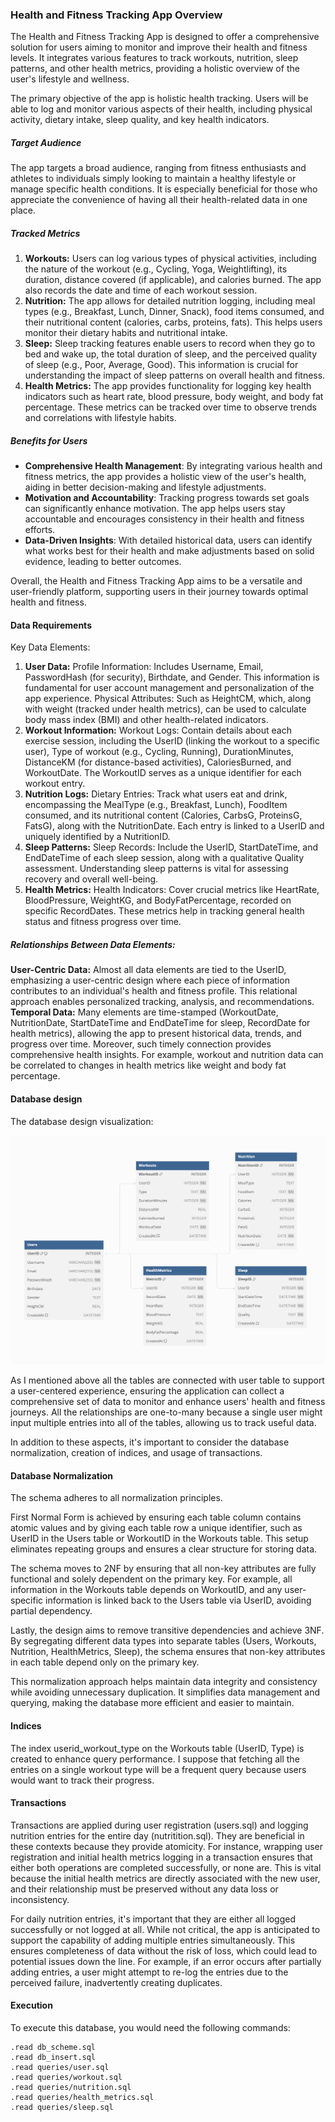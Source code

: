 ### Health and Fitness Tracking App Overview

The Health and Fitness Tracking App is designed to offer a comprehensive solution for users aiming to monitor and improve their health and fitness levels. It integrates various features to track workouts, nutrition, sleep patterns, and other health metrics, providing a holistic overview of the user's lifestyle and wellness.

The primary objective of the app is holistic health tracking. Users will be able to log and monitor various aspects of their health, including physical activity, dietary intake, sleep quality, and key health indicators.

##### Target Audience

The app targets a broad audience, ranging from fitness enthusiasts and athletes to individuals simply looking to maintain a healthy lifestyle or manage specific health conditions. It is especially beneficial for those who appreciate the convenience of having all their health-related data in one place.

##### Tracked Metrics

1. **Workouts:** Users can log various types of physical activities, including the nature of the workout (e.g., Cycling, Yoga, Weightlifting), its duration, distance covered (if applicable), and calories burned. The app also records the date and time of each workout session.
2. **Nutrition:** The app allows for detailed nutrition logging, including meal types (e.g., Breakfast, Lunch, Dinner, Snack), food items consumed, and their nutritional content (calories, carbs, proteins, fats). This helps users monitor their dietary habits and nutritional intake.
3. **Sleep:** Sleep tracking features enable users to record when they go to bed and wake up, the total duration of sleep, and the perceived quality of sleep (e.g., Poor, Average, Good). This information is crucial for understanding the impact of sleep patterns on overall health and fitness.
4. **Health Metrics:** The app provides functionality for logging key health indicators such as heart rate, blood pressure, body weight, and body fat percentage. These metrics can be tracked over time to observe trends and correlations with lifestyle habits.

##### Benefits for Users

- **Comprehensive Health Management**: By integrating various health and fitness metrics, the app provides a holistic view of the user's health, aiding in better decision-making and lifestyle adjustments.
- **Motivation and Accountability**: Tracking progress towards set goals can significantly enhance motivation. The app helps users stay accountable and encourages consistency in their health and fitness efforts.
- **Data-Driven Insights**: With detailed historical data, users can identify what works best for their health and make adjustments based on solid evidence, leading to better outcomes.

Overall, the Health and Fitness Tracking App aims to be a versatile and user-friendly platform, supporting users in their journey towards optimal health and fitness.


#### Data Requirements
Key Data Elements:
1. **User Data:**
Profile Information: Includes Username, Email, PasswordHash (for security), Birthdate, and Gender. This information is fundamental for user account management and personalization of the app experience.
Physical Attributes: Such as HeightCM, which, along with weight (tracked under health metrics), can be used to calculate body mass index (BMI) and other health-related indicators.
2. **Workout Information:**
Workout Logs: Contain details about each exercise session, including the UserID (linking the workout to a specific user), Type of workout (e.g., Cycling, Running), DurationMinutes, DistanceKM (for distance-based activities), CaloriesBurned, and WorkoutDate.
The WorkoutID serves as a unique identifier for each workout entry.
3. **Nutrition Logs:**
Dietary Entries: Track what users eat and drink, encompassing the MealType (e.g., Breakfast, Lunch), FoodItem consumed, and its nutritional content (Calories, CarbsG, ProteinsG, FatsG), along with the NutritionDate.
Each entry is linked to a UserID and uniquely identified by a NutritionID.
4. **Sleep Patterns:**
Sleep Records: Include the UserID, StartDateTime, and EndDateTime of each sleep session, along with a qualitative Quality assessment. Understanding sleep patterns is vital for assessing recovery and overall well-being.
5. **Health Metrics:**
Health Indicators: Cover crucial metrics like HeartRate, BloodPressure, WeightKG, and BodyFatPercentage, recorded on specific RecordDates. These metrics help in tracking general health status and fitness progress over time.

##### Relationships Between Data Elements:

**User-Centric Data:** Almost all data elements are tied to the UserID, emphasizing a user-centric design where each piece of information contributes to an individual's health and fitness profile. This relational approach enables personalized tracking, analysis, and recommendations.
**Temporal Data:** Many elements are time-stamped (WorkoutDate, NutritionDate, StartDateTime and EndDateTime for sleep, RecordDate for health metrics), allowing the app to present historical data, trends, and progress over time.
Moreover, such timely connection provides comprehensive health insights. For example, workout and nutrition data can be correlated to changes in health metrics like weight and body fat percentage. 

#### Database design

The database design visualization:

![Database visualization](db_scheme.png)

As I mentioned above all the tables are connected with user table to support a user-centered experience, ensuring the application can collect a comprehensive set of data to monitor and enhance users' health and fitness journeys. All the relationships are one-to-many because a single user might input multiple entries into all of the tables, allowing us to track useful data.

In addition to these aspects, it's important to consider the database normalization, creation of indices, and usage of transactions.

#### Database Normalization
The schema adheres to all normalization principles.

First Normal Form is achieved by ensuring each table column contains atomic values and by giving each table row a unique identifier, such as UserID in the Users table or WorkoutID in the Workouts table. This setup eliminates repeating groups and ensures a clear structure for storing data.

The schema moves to 2NF by ensuring that all non-key attributes are fully functional and solely dependent on the primary key. For example, all information in the Workouts table depends on WorkoutID, and any user-specific information is linked back to the Users table via UserID, avoiding partial dependency.

Lastly, the design aims to remove transitive dependencies and achieve 3NF. By segregating different data types into separate tables (Users, Workouts, Nutrition, HealthMetrics, Sleep), the schema ensures that non-key attributes in each table depend only on the primary key.

This normalization approach helps maintain data integrity and consistency while avoiding unnecessary duplication. It simplifies data management and querying, making the database more efficient and easier to maintain.

#### Indices
The index userid_workout_type on the Workouts table (UserID, Type) is created to enhance query performance. I suppose that fetching all the entries on a single workout type will be a frequent query because users would want to track their progress.

#### Transactions

Transactions are applied during user registration (users.sql) and logging nutrition entries for the entire day (nutritition.sql). They are beneficial in these contexts because they provide atomicity. For instance, wrapping user registration and initial health metrics logging in a transaction ensures that either both operations are completed successfully, or none are. This is vital because the initial health metrics are directly associated with the new user, and their relationship must be preserved without any data loss or inconsistency.

For daily nutrition entries, it's important that they are either all logged successfully or not logged at all. While not critical, the app is anticipated to support the capability of adding multiple entries simultaneously. This ensures completeness of data without the risk of loss, which could lead to potential issues down the line. For example, if an error occurs after partially adding entries, a user might attempt to re-log the entries due to the perceived failure, inadvertently creating duplicates. 


#### Execution
To execute this database, you would need the following commands:

```
.read db_scheme.sql
.read db_insert.sql
.read queries/user.sql
.read queries/workout.sql
.read queries/nutrition.sql
.read queries/health_metrics.sql
.read queries/sleep.sql
```
